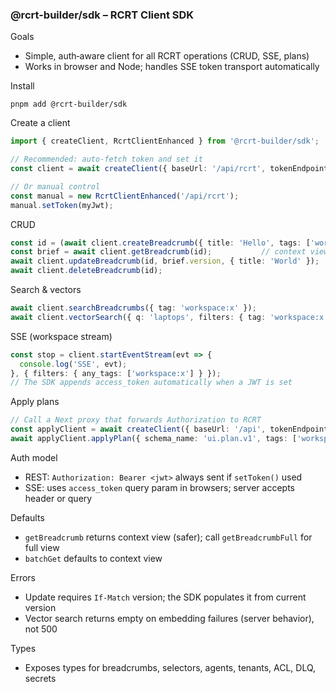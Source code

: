 ### @rcrt-builder/sdk – RCRT Client SDK

Goals
- Simple, auth‑aware client for all RCRT operations (CRUD, SSE, plans)
- Works in browser and Node; handles SSE token transport automatically

Install
```
pnpm add @rcrt-builder/sdk
```

Create a client
```ts
import { createClient, RcrtClientEnhanced } from '@rcrt-builder/sdk';

// Recommended: auto‑fetch token and set it
const client = await createClient({ baseUrl: '/api/rcrt', tokenEndpoint: '/api/auth/token' });

// Or manual control
const manual = new RcrtClientEnhanced('/api/rcrt');
manual.setToken(myJwt);
```

CRUD
```ts
const id = (await client.createBreadcrumb({ title: 'Hello', tags: ['workspace:x'], context: {} })).id;
const brief = await client.getBreadcrumb(id);           // context view
await client.updateBreadcrumb(id, brief.version, { title: 'World' });
await client.deleteBreadcrumb(id);
```

Search & vectors
```ts
await client.searchBreadcrumbs({ tag: 'workspace:x' });
await client.vectorSearch({ q: 'laptops', filters: { tag: 'workspace:x' } });
```

SSE (workspace stream)
```ts
const stop = client.startEventStream(evt => {
  console.log('SSE', evt);
}, { filters: { any_tags: ['workspace:x'] } });
// The SDK appends access_token automatically when a JWT is set
```

Apply plans
```ts
// Call a Next proxy that forwards Authorization to RCRT
const applyClient = await createClient({ baseUrl: '/api', tokenEndpoint: '/api/auth/token' });
await applyClient.applyPlan({ schema_name: 'ui.plan.v1', tags: ['workspace:x','ui:plan'], context: { actions: [] } });
```

Auth model
- REST: `Authorization: Bearer <jwt>` always sent if `setToken()` used
- SSE: uses `access_token` query param in browsers; server accepts header or query

Defaults
- `getBreadcrumb` returns context view (safer); call `getBreadcrumbFull` for full view
- `batchGet` defaults to context view

Errors
- Update requires `If-Match` version; the SDK populates it from current version
- Vector search returns empty on embedding failures (server behavior), not 500

Types
- Exposes types for breadcrumbs, selectors, agents, tenants, ACL, DLQ, secrets


